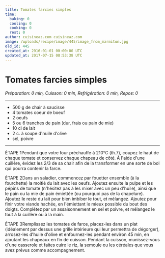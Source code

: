 ```yaml
---
title: Tomates farcies simples
time:
  baking: 0
  cooling: 0
  cooking: 0
  rest: 0
author: cuisineaz.com cuisineaz.com
image: /uploads/recipe/image/445/image_from_marmiton.jpg
old_id: 445
created_at: 2016-01-01 00:00:00 UTC
updated_at: 2017-07-15 08:53:38 UTC
---
```


# Tomates farcies simples

*Préparation: 0 min, Cuisson: 0 min, Refrigération: 0 min, Repos: 0*

---

- 500 g de chair à saucisse
- 4 tomates coeur de boeuf
- 2 oeufs
- 5 ou 6 tranches de pain (dur, frais ou pain de mie)
- 10 cl de lait
- 2 c. à soupe d'huile d'olive
- sel, poivre

---

ÉTAPE 1Pendant que votre four préchauffe à 210°C (th.7), coupez le haut de chaque tomate et conservez chaque chapeau de côté. À l'aide d'une cuillère, évidez les 2/3 de sa chair afin de la transformer en une sorte de bol qui pourra contenir la farce.

ÉTAPE 2Dans un saladier, commencez par fouetter ensemble (à la fourchette) la moitié du lait avec les oeufs. Ajoutez ensuite la pulpe et les pépins de tomate (n'hésitez pas à les mixer avec un peu d'huile), ainsi que le pain ou la mie de pain émiettée (ou pourquoi pas de la chapelure). Ajoutez le reste du lait pour bien imbiber le tout, et mélangez. Ajoutez pour finir votre viande hachée, en l'émiettant le mieux possible du bout des doigts. Complétez par un assaisonnement en sel et poivre, et mélangez le tout à la cuillère ou à la main.

ÉTAPE 3Remplissez les tomates de farce, placez-les dans un plat (idéalement par dessus une grille intérieure qui leur permettra de dégorger), arrosez-les d'huile d'olive et enfournez-les pendant environ 45 min, en ajoutant les chapeaux en fin de cuisson. Pendant la cuisson, munissez-vous d'une casserole et faites cuire le riz, la semoule ou les céréales que vous avez prévus comme accompagnement.
